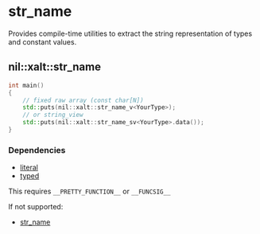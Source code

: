 # str_name

Provides compile-time utilities to extract the string representation of types and constant values.

## nil::xalt::str_name

```cpp
int main()
{
    // fixed raw array (const char[N])
    std::puts(nil::xalt::str_name_v<YourType>);
    // or string_view
    std::puts(nil::xalt::str_name_sv<YourType>.data());
}
```

### Dependencies

- [literal](./02-literal.md)
- [typed](./09-typed.md)

This requires `__PRETTY_FUNCTION__` or `__FUNCSIG__`

If not supported:
- [str_name](./11-errors.md)